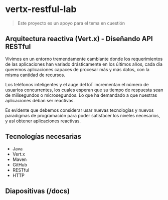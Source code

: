 # vertx-restful-lab
> Este proyecto es un apoyo para el tema en cuestión

## Arquitectura reactiva (Vert.x) - Diseñando API RESTful

Vivimos en un entorno tremendamente cambiante donde los requerimientos de las aplicaciones han variado drásticamente en los últimos años, 
cada día queremos aplicaciones capaces de procesar más y más datos, con la misma cantidad de recursos. 

Los teléfonos inteligentes y el auge del loT incrementan el número de usuarios concurrentes, los cuales esperan que su tiempo de respuesta
sean de milisegundos o microsegundos. Lo que ha demandado a que nuestras aplicaciones deban ser reactivas.

Es evidente que debemos considerar usar nuevas tecnologías y nuevos paradigmas de programación para poder satisfacer los niveles 
necesarios, y así obtener aplicaciones reactivas. 

## Tecnologías necesarias

- Java
- Vert.x
- Maven
- GitHub
- RESTful
- HTTP

## Diapositivas (/docs)

